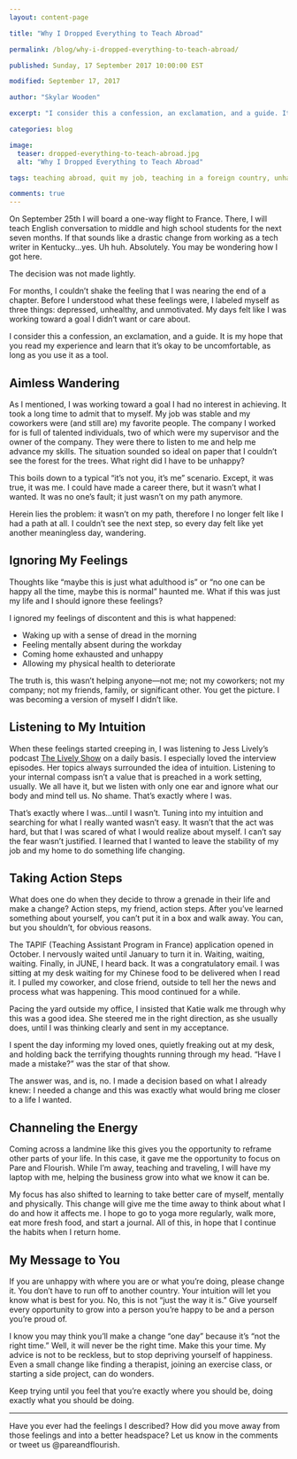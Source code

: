 ```yaml
---
layout: content-page

title: "Why I Dropped Everything to Teach Abroad"

permalink: /blog/why-i-dropped-everything-to-teach-abroad/

published: Sunday, 17 September 2017 10:00:00 EST

modified: September 17, 2017

author: "Skylar Wooden"

excerpt: "I consider this a confession, an exclamation, and a guide. It is my hope that you read my experience and learn that it’s okay to be uncomfortable, as long as you use it as a tool."

categories: blog

image:
  teaser: dropped-everything-to-teach-abroad.jpg
  alt: "Why I Dropped Everything to Teach Abroad"

tags: teaching abroad, quit my job, teaching in a foreign country, unhappy with job

comments: true
---
```


On September 25th I will board a one-way flight to France. There, I will teach English conversation to middle and high school students for the next <span class="boldText">seven months</span>. If that sounds like a drastic change from working as a tech writer in Kentucky...yes. Uh huh. Absolutely. You may be wondering how I got here.

The decision was not made lightly.

For months, I couldn’t shake the feeling that I was nearing the end of a chapter. Before I understood what these feelings were, I labeled myself as three things: depressed, unhealthy, and unmotivated. <span class="boldText">My days felt like I was working toward a goal I didn’t want or care about.</span>

I consider this a confession, an exclamation, and a guide. It is my hope that you read my experience and learn that it’s okay to be uncomfortable, as long as you use it as a tool.

## Aimless Wandering 

As I mentioned, I was working toward a goal I had no interest in achieving. It took a long time to admit that to myself. My job was stable and my coworkers were (and still are) my favorite people. The company I worked for is full of talented individuals, two of which were my supervisor and the owner of the company. They were there to listen to me and help me advance my skills. <span class="boldText">The situation sounded so ideal on paper that I couldn’t see the forest for the trees.</span> What right did I have to be unhappy? 

This boils down to a typical “it’s not you, it’s me” scenario. Except, it was true, it was me. I could have made a career there, but it wasn’t what I wanted. It was no one’s fault; it just wasn’t on my path anymore. 

Herein lies the problem: it wasn’t on my path, therefore I no longer felt like I had a path at all. <span class="boldText">I couldn’t see the next step, so every day felt like yet another meaningless day, wandering.</span>

## Ignoring My Feelings

Thoughts like “maybe this is just what adulthood is” or “no one can be happy all the time, maybe this is normal” haunted me. <span class="boldText">What if this was just my life and I should ignore these feelings?</span>

I ignored my feelings of discontent and this is what happened: 

<ul>
  <li>Waking up with a sense of dread in the morning</li>
  <li>Feeling mentally absent during the workday</li>
  <li>Coming home exhausted and unhappy</li>
  <li>Allowing my physical health to deteriorate</li>
</ul>

The truth is, this wasn’t helping anyone—not me; not my coworkers; not my company; not my friends, family, or significant other. You get the picture. <span class="boldText">I was becoming a version of myself I didn’t like.</span>

## Listening to My Intuition

When these feelings started creeping in, I was listening to Jess Lively’s podcast <a href="http://jesslively.com/livelyshow/" target="_blank">The Lively Show</a> on a daily basis. I especially loved the interview episodes. Her topics always surrounded the idea of intuition. Listening to your internal compass isn’t a value that is preached in a work setting, usually. We all have it, but <span class="boldText">we listen with only one ear and ignore what our body and mind tell us.</span> No shame. That’s exactly where I was. 

That’s exactly where I was...until I wasn’t. Tuning into my intuition and searching for what I really  wanted wasn’t easy. It wasn’t that the act was hard, but that I was scared of what I would realize about myself. I can’t say the fear wasn’t justified. <span class="boldText">I learned that I wanted to leave the stability of my job and my home to do something life changing.</span>

## Taking Action Steps

What does one do when they decide to throw a grenade in their life and make a change? Action steps, my friend, action steps. <span class="boldText">After you’ve learned something about yourself, you can’t put it in a box and walk away.</span> You can, but you shouldn’t, for obvious reasons. 

The TAPIF (Teaching Assistant Program in France) application opened in October. I nervously waited until January to turn it in. Waiting, waiting, waiting. Finally, in JUNE, I heard back. It was a congratulatory email. I was sitting at my desk waiting for my Chinese food to be delivered when I read it. I pulled my coworker, and close friend, outside to tell her the news and process what was happening. This mood continued for a while.

Pacing the yard outside my office, I insisted that Katie walk me through why this was a good idea. She steered me in the right direction, as she usually does, until I was thinking clearly and sent in my acceptance. 

I spent the day informing my loved ones, quietly freaking out at my desk, and holding back the terrifying thoughts running through my head. <span class="boldText">“Have I made a mistake?”</span> was the star of that show. 

The answer was, and is, no. I made a decision based on what I already knew: I needed a change and this was exactly what would bring me closer to a life I wanted. 

## Channeling the Energy

Coming across a landmine like this gives you the opportunity to reframe other parts of your life. In this case, it gave me the opportunity to focus on Pare and Flourish. While I’m away, teaching and traveling, I will have my laptop with me, <span class="boldText">helping the business grow into what we know it can be.</span>

My focus has also shifted to learning to take better care of myself, mentally and physically. <span class="boldText">This change will give me the time away to think about what I do and how it affects me.</span> I hope to go to yoga more regularly, walk more, eat more fresh food, and start a journal. All of this, in hope that I continue the habits when I return home.

## My Message to You

If you are unhappy with where you are or what you’re doing, please change it. You don’t have to run off to another country. Your intuition will let you know what is best for you. No, this is not “just the way it is.” <span class="boldText">Give yourself every opportunity to grow into a person you’re happy to be and a person you’re proud of.</span>

I know you may think you’ll make a change “one day” because it’s “not the right time.” Well, it will never be the right time. Make this your time. <span class="boldText">My advice is not to be reckless, but to stop depriving yourself of happiness.</span> Even a small change like finding a therapist, joining an exercise class, or starting a side project, can do wonders. 

Keep trying until you feel that you’re exactly where you should be, doing exactly what you should be doing. 

<hr class="secondary">

Have you ever had the feelings I described? How did you move away from those feelings and into a better headspace? Let us know in the comments or tweet us @pareandflourish. 